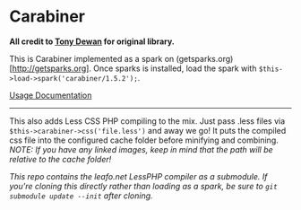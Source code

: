Carabiner
=====================

**All credit to [Tony Dewan](http://codeigniter.com/forums/member/83507/) for original library.**

This is Carabiner implemented as a spark on (getsparks.org)[http://getsparks.org]. Once sparks is installed, load the spark with ```$this->load->spark('carabiner/1.5.2');```.

[Usage Documentation](http://codeigniter.com/wiki/Carabiner/)

---------------------

This also adds Less CSS PHP compiling to the mix. Just pass .less files via ```$this->carabiner->css('file.less')``` and away we go! It puts the compiled css file into the configured cache folder before minifying and combining. *NOTE: If you have any linked images, keep in mind that the path will be relative to the cache folder!*

*This repo contains the leafo.net LessPHP compiler as a submodule. If you're cloning this directly rather than loading as a spark, be sure to ```git submodule update --init``` after cloning.*